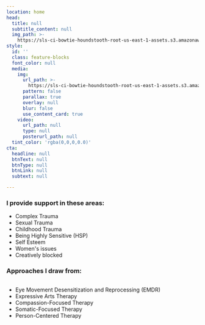 ```yaml
---
location: home
head:
  title: null
  subtitle_content: null
  img_path: >-
    https://sls-ci-bowtie-houndstooth-root-us-east-1-assets.s3.amazonaws.com/NickArrasate/perceptivecounseling/1645406111630-pawel-czerwinski-9lNoGFaNI2c-unsplash.jpg
style:
  id: ''
  class: feature-blocks
  font_color: null
  media:
    img:
      url_path: >-
        https://sls-ci-bowtie-houndstooth-root-us-east-1-assets.s3.amazonaws.com/NickArrasate/perceptivecounseling/1645406161527-pawel-czerwinski-9lNoGFaNI2c-unsplash.jpg
      pattern: false
      parallax: true
      overlay: null
      blur: false
      use_content_card: true
    video:
      url_path: null
      type: null
      posterurl_path: null
  tint_color: 'rgba(0,0,0,0.0)'
cta:
  headline: null
  btnText: null
  btnType: null
  btnLink: null
  subtext: null

---
```

<div class="d-flex align-items-center justify-content-around row">
<div class="col-12">
<h3>I provide support in these areas:</h3>
<ul class="home-list">
<li>Complex Trauma</li>
<li>Sexual Trauma&nbsp;</li>
<li>Childhood Trauma</li>
<li>Being Highly Sensitive (HSP)</li>
<li>Self Esteem</li>
<li>Women's issues</li>
<li>Creatively blocked&nbsp;</li>
</ul>
<h3>Approaches I draw from:</h3>
<ul class="home-list" style="columns: 1;">
<li>
<p style="margin-bottom: 0;">Eye Movement Desensitization and Reprocessing (EMDR)</p>
</li>
<li>Expressive Arts Therapy&nbsp;</li>
<li>Compassion-Focused Therapy</li>
<li>Somatic-Focused Therapy</li>
<li>Person-Centered Therapy&nbsp;</li>
</ul>
</div>
</div>
